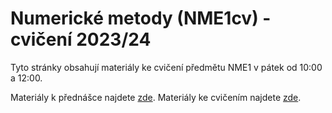 # Numerické metody (NME1cv) - cvičení 2023/24

Tyto stránky obsahují materiály ke cvičení předmětu NME1 v pátek od 10:00 a 12:00.


Materiály k přednášce najdete [zde](http://kfe.fjfi.cvut.cz/~vachal/edu/nme/).
Materiály ke cvičením najdete [zde](http://kfe.fjfi.cvut.cz/~vachal/edu/nme/cviceni/).


```{tableofcontents}
```
